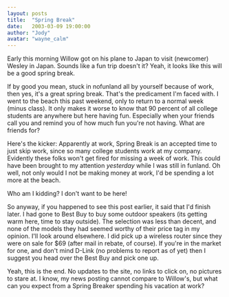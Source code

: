 ```yaml
---
layout: posts
title:  "Spring Break"
date:   2003-03-09 19:00:00
author: "Jody"
avatar: "wayne_calm"
---
```

Early this morning Willow got on his plane to Japan to visit (newcomer) Wesley in Japan. Sounds like a fun trip doesn't it? Yeah, it looks like this will be a good spring break.

 If by good you mean, stuck in nofunland all by yourself because of work, then yes, it's a great spring break. That's the predicament I'm faced with. I went to the beach this past weekend, only to return to a normal week (minus class). It only makes it worse to know that 90 percent of all college students are anywhere but here having fun. Especially when your friends call you and remind you of how much fun you're not having. What are friends for?

 Here's the kicker: Apparently at work, Spring Break is an accepted time to just skip work, since so many college students work at my company. Evidently these folks won't get fired for missing a week of work. This could have been brought to my attention *yesterday* while I was still in funland. Oh well, not only would I not be making money at work, I'd be spending a lot more at the beach.

 Who am I kidding? I don't want to be here!

 So anyway, if you happened to see this post earlier, it said that I'd finish later. I had gone to Best Buy to buy some outdoor speakers (its getting warm here, time to stay outside). The selection was less than decent, and none of the models they had seemed worthy of their price tag in my opinion. I'll look around elsewhere. I did pick up a wireless router since they were on sale for $69 (after mail in rebate, of course). If you're in the market for one, and don't mind D-Link (no problems to report as of yet) then I suggest you head over the Best Buy and pick one up.

 Yeah, this is the end. No updates to the site, no links to click on, no pictures to stare at. I know, my news posting cannot compare to Willow's, but what can you expect from a Spring Breaker spending his vacation at work?